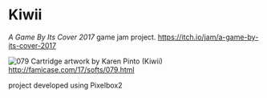 # Kiwii

*A Game By Its Cover 2017* game jam project.
https://itch.io/jam/a-game-by-its-cover-2017

![079](https://user-images.githubusercontent.com/2462139/29991633-a2a9f6c4-8fc5-11e7-9b7e-4b9ffec3e253.jpg)
Cartridge artwork by Karen Pinto (Kiwii) 
http://famicase.com/17/softs/079.html


project developed using Pixelbox2
